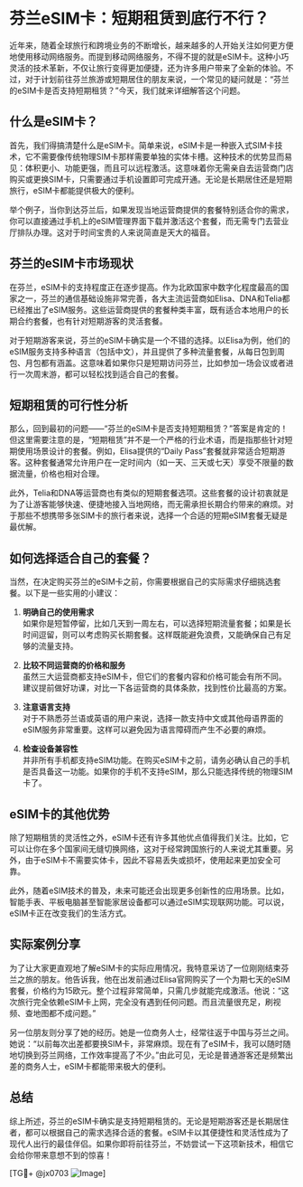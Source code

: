 # 芬兰eSIM卡：短期租赁到底行不行？

近年来，随着全球旅行和跨境业务的不断增长，越来越多的人开始关注如何更方便地使用移动网络服务。而提到移动网络服务，不得不提的就是eSIM卡。这种小巧灵活的技术革新，不仅让旅行变得更加便捷，还为许多用户带来了全新的体验。不过，对于计划前往芬兰旅游或短期居住的朋友来说，一个常见的疑问就是：“芬兰的eSIM卡是否支持短期租赁？”今天，我们就来详细解答这个问题。

## 什么是eSIM卡？

首先，我们得搞清楚什么是eSIM卡。简单来说，eSIM卡是一种嵌入式SIM卡技术，它不需要像传统物理SIM卡那样需要单独的实体卡槽。这种技术的优势显而易见：体积更小、功能更强，而且可以远程激活。这意味着你无需亲自去运营商门店购买或更换SIM卡，只需要通过手机设置即可完成开通。无论是长期居住还是短期旅行，eSIM卡都能提供极大的便利。

举个例子，当你到达芬兰后，如果发现当地运营商提供的套餐特别适合你的需求，你可以直接通过手机上的eSIM管理界面下载并激活这个套餐，而无需专门去营业厅排队办理。这对于时间宝贵的人来说简直是天大的福音。

## 芬兰的eSIM卡市场现状

在芬兰，eSIM卡的支持程度正在逐步提高。作为北欧国家中数字化程度最高的国家之一，芬兰的通信基础设施非常完善，各大主流运营商如Elisa、DNA和Telia都已经推出了eSIM服务。这些运营商提供的套餐种类丰富，既有适合本地用户的长期合约套餐，也有针对短期游客的灵活套餐。

对于短期游客来说，芬兰的eSIM卡确实是一个不错的选择。以Elisa为例，他们的eSIM服务支持多种语言（包括中文），并且提供了多种流量套餐，从每日包到周包、月包都有涵盖。这意味着如果你只是短期访问芬兰，比如参加一场会议或者进行一次周末游，都可以轻松找到适合自己的套餐。

## 短期租赁的可行性分析

那么，回到最初的问题——“芬兰的eSIM卡是否支持短期租赁？”答案是肯定的！但这里需要注意的是，“短期租赁”并不是一个严格的行业术语，而是指那些针对短期使用场景设计的套餐。例如，Elisa提供的“Daily Pass”套餐就非常适合短期游客。这种套餐通常允许用户在一定时间内（如一天、三天或七天）享受不限量的数据流量，价格也相对合理。

此外，Telia和DNA等运营商也有类似的短期套餐选项。这些套餐的设计初衷就是为了让游客能够快速、便捷地接入当地网络，而无需承担长期合约带来的麻烦。对于那些不想携带多张SIM卡的旅行者来说，选择一个合适的短期eSIM套餐无疑是最优解。

## 如何选择适合自己的套餐？

当然，在决定购买芬兰的eSIM卡之前，你需要根据自己的实际需求仔细挑选套餐。以下是一些实用的小建议：

1. **明确自己的使用需求**  
   如果你是短暂停留，比如几天到一周左右，可以选择短期流量套餐；如果是长时间逗留，则可以考虑购买长期套餐。这样既能避免浪费，又能确保自己有足够的流量支持。

2. **比较不同运营商的价格和服务**  
   虽然三大运营商都支持eSIM卡，但它们的套餐内容和价格可能会有所不同。建议提前做好功课，对比一下各运营商的具体条款，找到性价比最高的方案。

3. **注意语言支持**  
   对于不熟悉芬兰语或英语的用户来说，选择一款支持中文或其他母语界面的eSIM服务非常重要。这样可以避免因为语言障碍而产生不必要的麻烦。

4. **检查设备兼容性**  
   并非所有手机都支持eSIM功能。在购买eSIM卡之前，请务必确认自己的手机是否具备这一功能。如果你的手机不支持eSIM，那么只能选择传统的物理SIM卡了。

## eSIM卡的其他优势

除了短期租赁的灵活性之外，eSIM卡还有许多其他优点值得我们关注。比如，它可以让你在多个国家间无缝切换网络，这对于经常跨国旅行的人来说尤其重要。另外，由于eSIM卡不需要实体卡，因此不容易丢失或损坏，使用起来更加安全可靠。

此外，随着eSIM技术的普及，未来可能还会出现更多创新性的应用场景。比如，智能手表、平板电脑甚至智能家居设备都可以通过eSIM实现联网功能。可以说，eSIM卡正在改变我们的生活方式。

## 实际案例分享

为了让大家更直观地了解eSIM卡的实际应用情况，我特意采访了一位刚刚结束芬兰之旅的朋友。他告诉我，他在出发前通过Elisa官网购买了一个为期七天的eSIM套餐，价格约为15欧元。整个过程非常简单，只需几步就能完成激活。他说：“这次旅行完全依赖eSIM卡上网，完全没有遇到任何问题。而且流量很充足，刷视频、查地图都不成问题。”

另一位朋友则分享了她的经历。她是一位商务人士，经常往返于中国与芬兰之间。她说：“以前每次出差都要换SIM卡，非常麻烦。现在有了eSIM卡，我可以随时随地切换到芬兰网络，工作效率提高了不少。”由此可见，无论是普通游客还是频繁出差的商务人士，eSIM卡都能带来极大的便利。

## 总结

综上所述，芬兰的eSIM卡确实是支持短期租赁的。无论是短期游客还是长期居住者，都可以根据自己的需求选择合适的套餐。eSIM卡以其便捷性和灵活性成为了现代人出行的最佳伴侣。如果你即将前往芬兰，不妨尝试一下这项新技术，相信它会给你带来意想不到的惊喜！

[TG💪+ @jx0703 ![Image](https://github.com/user-attachments/assets/dbca1d08-cadb-493c-b0ec-ad6f7a83f270)]